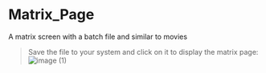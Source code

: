 # Matrix_Page

A matrix screen with a batch file and similar to movies

> Save the file to your system and click on it to display the matrix page:
![image (1)](https://github.com/emnatkins/Matrix_Page/assets/102804483/77ce3b32-c1fa-4b12-a113-36ab772d9386)
